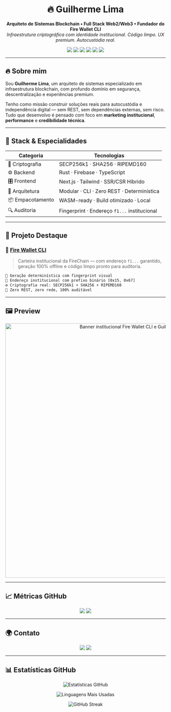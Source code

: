 <h1 align="center">🔥 Guilherme Lima</h1>
<p align="center">
  <strong>Arquiteto de Sistemas Blockchain • Full Stack Web2/Web3 • Fundador do Fire Wallet CLI</strong><br />
  <em>Infraestrutura criptográfica com identidade institucional. Código limpo. UX premium. Autocustódia real.</em>
</p>

<p align="center">
  <img src="https://img.shields.io/badge/Arquiteto-Blockchain-blueviolet?style=for-the-badge&logo=apachekafka&logoColor=white" />
  <img src="https://img.shields.io/badge/Senioridade-Full%20Stack-orange?style=for-the-badge&logo=typescript&logoColor=white" />
  <img src="https://img.shields.io/badge/Web2%20%7C%20Web3-Foco%20em%20Integração-11B0A5?style=for-the-badge&logo=graphql&logoColor=white" />
  <img src="https://img.shields.io/badge/Autocustódia-Real-green?style=for-the-badge&logo=keycdn&logoColor=white" />
  <img src="https://img.shields.io/badge/Projeto%20Principal-Fire%20Wallet%20CLI-F28500?style=for-the-badge&logo=firefox-browser&logoColor=white" />
  <img src="https://img.shields.io/badge/Identidade-f1...-blue?style=for-the-badge&logo=flame&logoColor=white" />
</p>

---

## 🔥 Sobre mim

Sou **Guilherme Lima**, um arquiteto de sistemas especializado em infraestrutura blockchain, com profundo domínio em segurança, descentralização e experiências premium.

Tenho como missão construir soluções reais para autocustódia e independência digital — sem REST, sem dependências externas, sem risco.  
Tudo que desenvolvo é pensado com foco em **marketing institucional**, **performance** e **credibilidade técnica**.

---

## 🧱 Stack & Especialidades

| Categoria        | Tecnologias                          |
|------------------|---------------------------------------|
| 🔐 Criptografia  | SECP256k1 · SHA256 · RIPEMD160        |
| ⚙️ Backend       | Rust · Firebase · TypeScript          |
| 🎛️ Frontend     | Next.js · Tailwind · SSR/CSR Híbrido  |
| 🔄 Arquitetura   | Modular · CLI · Zero REST · Determinística |
| 📦 Empacotamento | WASM-ready · Build otimizado · Local  |
| 🔍 Auditoria     | Fingerprint · Endereço `f1...` institucional |

---

## 🚀 Projeto Destaque

### 🔗 [Fire Wallet CLI](https://github.com/guilhermelimaweb3/firewallet)

> Carteira institucional da FireChain — com endereço `f1...` garantido, geração 100% offline e código limpo pronto para auditoria.

```txt
🧠 Geração determinística com fingerprint visual
🔐 Endereço institucional com prefixo binário [0x15, 0x67]
⚙️ Criptografia real: SECP256k1 + SHA256 + RIPEMD160
🚫 Zero REST, zero rede, 100% auditável
```

---

## 🖼️ Preview

<p align="center">
  <img src="./A_GitHub_profile_README_image_features_Guilherme_L.png" width="800px" alt="Banner institucional Fire Wallet CLI e Guilherme Lima" />
</p>

---

## 📈 Métricas GitHub

<p align="center">
  <img src="https://github-readme-stats.vercel.app/api?username=guilhermelimaweb3&show_icons=true&theme=radical&hide_title=true" />
  <img src="https://github-readme-stats.vercel.app/api/top-langs/?username=guilhermelimaweb3&layout=compact&theme=radical" />
</p>

---

## 🌍 Contato

<p align="center">
  <a href="https://linkedin.com/in/guilhermelimadev-web3"><img src="https://img.shields.io/badge/LinkedIn-Guilherme%20Lima-blue?style=for-the-badge&logo=linkedin&logoColor=white" /></a>
  <a href="https://github.com/guilhermelimaweb3"><img src="https://img.shields.io/badge/GitHub-@guilhermelimaweb3-181717?style=for-the-badge&logo=github&logoColor=white" /></a>
</p>

---

## 📊 Estatísticas GitHub

<p align="center">
  <img src="https://github-readme-stats.vercel.app/api?username=guilhermelimaweb3&show_icons=true&theme=dark&border_radius=10&count_private=true&hide=issues" alt="Estatísticas GitHub" />
</p>

<p align="center">
  <img src="https://github-readme-stats.vercel.app/api/top-langs/?username=guilhermelimaweb3&layout=compact&langs_count=8&theme=dark&border_radius=10" alt="Linguagens Mais Usadas" />
</p>

<p align="center">
  <img src="https://streak-stats.demolab.com?user=guilhermelimaweb3&theme=dark&border_radius=10&date_format=j%20M%5B%20Y%5D" alt="GitHub Streak" />
</p>
